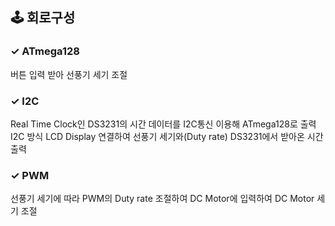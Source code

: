 ## 🕹 회로구성
### ✓ ATmega128
버튼 입력 받아 선풍기 세기 조절
### ✓ I2C
Real Time Clock인 DS3231의 시간 데이터를 I2C통신 이용해 ATmega128로 출력
I2C 방식 LCD Display 연결하여 선풍기 세기와(Duty rate) DS3231에서 받아온 시간 출력
### ✓ PWM
선풍기 세기에 따라 PWM의 Duty rate 조절하여 DC Motor에 입력하여 DC Motor 세기 조절
